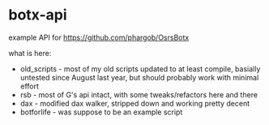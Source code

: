 # botx-api

example API for https://github.com/phargob/OsrsBotx

what is here:

- old_scripts - most of my old scripts updated to at least compile, basially untested since August last year, but should probably work with minimal effort
- rsb - most of G's api intact, with some tweaks/refactors here and there
- dax - modified dax walker, stripped down and working pretty decent
- botforlife - was suppose to be an example script


